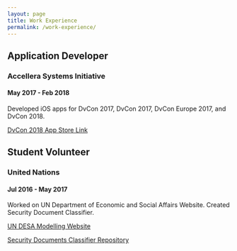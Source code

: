 ```yaml
---
layout: page
title: Work Experience
permalink: /work-experience/
---
```


## Application Developer
### Accellera Systems Initiative
#### May 2017 - Feb 2018
Developed iOS apps for DvCon 2017, DvCon 2017, DvCon Europe 2017, and DvCon 2018.

[DvCon 2018 App Store Link](https://itunes.apple.com/us/app/dvcon-2018/id1352132248?ls=1&mt=8)

## Student Volunteer
### United Nations
#### Jul 2016 - May 2017
Worked on UN Department of Economic and Social Affairs Website. Created Security Document Classifier.

[UN DESA Modelling Website](https://un-modelling.github.io)

[Security Documents Classifier Repository](https://github.com/LordDarkula/CyberSecurity_Strategies)

